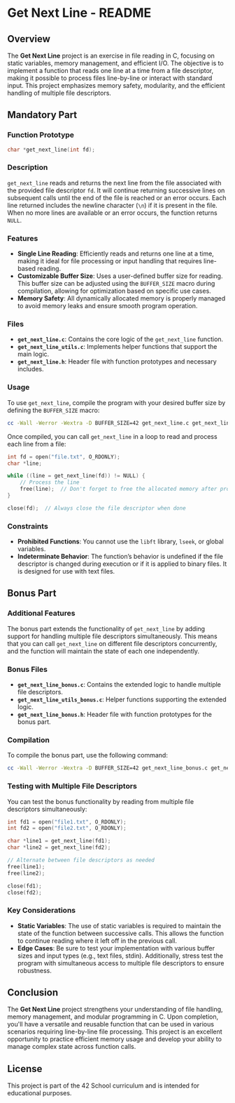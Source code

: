 # Get Next Line - README

## Overview

The **Get Next Line** project is an exercise in file reading in C, focusing on static variables, memory management, and efficient I/O. The objective is to implement a function that reads one line at a time from a file descriptor, making it possible to process files line-by-line or interact with standard input. This project emphasizes memory safety, modularity, and the efficient handling of multiple file descriptors.

## Mandatory Part

### Function Prototype

```c
char *get_next_line(int fd);
```

### Description

`get_next_line` reads and returns the next line from the file associated with the provided file descriptor `fd`. It will continue returning successive lines on subsequent calls until the end of the file is reached or an error occurs. Each line returned includes the newline character (`\n`) if it is present in the file. When no more lines are available or an error occurs, the function returns `NULL`.

### Features

- **Single Line Reading**: Efficiently reads and returns one line at a time, making it ideal for file processing or input handling that requires line-based reading.
- **Customizable Buffer Size**: Uses a user-defined buffer size for reading. This buffer size can be adjusted using the `BUFFER_SIZE` macro during compilation, allowing for optimization based on specific use cases.
- **Memory Safety**: All dynamically allocated memory is properly managed to avoid memory leaks and ensure smooth program operation.

### Files

- **`get_next_line.c`**: Contains the core logic of the `get_next_line` function.
- **`get_next_line_utils.c`**: Implements helper functions that support the main logic.
- **`get_next_line.h`**: Header file with function prototypes and necessary includes.

### Usage

To use `get_next_line`, compile the program with your desired buffer size by defining the `BUFFER_SIZE` macro:

```bash
cc -Wall -Werror -Wextra -D BUFFER_SIZE=42 get_next_line.c get_next_line_utils.c -o get_next_line
```

Once compiled, you can call `get_next_line` in a loop to read and process each line from a file:

```c
int fd = open("file.txt", O_RDONLY);
char *line;

while ((line = get_next_line(fd)) != NULL) {
    // Process the line
    free(line);  // Don't forget to free the allocated memory after processing the line
}

close(fd);  // Always close the file descriptor when done
```

### Constraints

- **Prohibited Functions**: You cannot use the `libft` library, `lseek`, or global variables.
- **Indeterminate Behavior**: The function’s behavior is undefined if the file descriptor is changed during execution or if it is applied to binary files. It is designed for use with text files.

## Bonus Part

### Additional Features

The bonus part extends the functionality of `get_next_line` by adding support for handling multiple file descriptors simultaneously. This means that you can call `get_next_line` on different file descriptors concurrently, and the function will maintain the state of each one independently.

### Bonus Files

- **`get_next_line_bonus.c`**: Contains the extended logic to handle multiple file descriptors.
- **`get_next_line_utils_bonus.c`**: Helper functions supporting the extended logic.
- **`get_next_line_bonus.h`**: Header file with function prototypes for the bonus part.

### Compilation

To compile the bonus part, use the following command:

```bash
cc -Wall -Werror -Wextra -D BUFFER_SIZE=42 get_next_line_bonus.c get_next_line_utils_bonus.c -o get_next_line_bonus
```

### Testing with Multiple File Descriptors

You can test the bonus functionality by reading from multiple file descriptors simultaneously:

```c
int fd1 = open("file1.txt", O_RDONLY);
int fd2 = open("file2.txt", O_RDONLY);

char *line1 = get_next_line(fd1);
char *line2 = get_next_line(fd2);

// Alternate between file descriptors as needed
free(line1);
free(line2);

close(fd1);
close(fd2);
```

### Key Considerations

- **Static Variables**: The use of static variables is required to maintain the state of the function between successive calls. This allows the function to continue reading where it left off in the previous call.
- **Edge Cases**: Be sure to test your implementation with various buffer sizes and input types (e.g., text files, stdin). Additionally, stress test the program with simultaneous access to multiple file descriptors to ensure robustness.

## Conclusion

The **Get Next Line** project strengthens your understanding of file handling, memory management, and modular programming in C. Upon completion, you'll have a versatile and reusable function that can be used in various scenarios requiring line-by-line file processing. This project is an excellent opportunity to practice efficient memory usage and develop your ability to manage complex state across function calls.

## License
This project is part of the 42 School curriculum and is intended for educational purposes.
```
